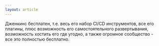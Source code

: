 ```yaml
---
layout: article
---
```

Дженкинс бесплатен, т.е. весь его набор CI/CD инструментов, все его плагины, плюс возможность его самостоятельного развертывания, возможность хостить его где угодно, а также огромное сообщество - все это полностью бесплатно.
